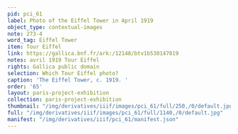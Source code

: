 ```yaml
---
pid: pci_61
label: Photo of the Eiffel Tower in April 1919
object_type: contextual-images
note: 273-4
word_tag: Eiffel Tower
item: Tour Eiffel
link: https://gallica.bnf.fr/ark:/12148/btv1b530147819
notes: avril 1919 Tour Eiffel
rights: Gallica public domain
selection: Which Tour Eiffel photo?
caption: 'The Eiffel Tower, c. 1919. '
order: '65'
layout: paris-project-exhibition
collection: paris-project-exhibition
thumbnail: "/img/derivatives/iiif/images/pci_61/full/250,/0/default.jpg"
full: "/img/derivatives/iiif/images/pci_61/full/1140,/0/default.jpg"
manifest: "/img/derivatives/iiif/pci_61/manifest.json"
---
```

